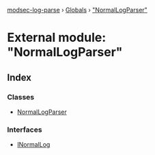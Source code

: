 [modsec-log-parse](../README.md) › [Globals](../globals.md) › ["NormalLogParser"](_normallogparser_.md)

# External module: "NormalLogParser"

## Index

### Classes

* [NormalLogParser](../classes/_normallogparser_.normallogparser.md)

### Interfaces

* [INormalLog](../interfaces/_normallogparser_.inormallog.md)
